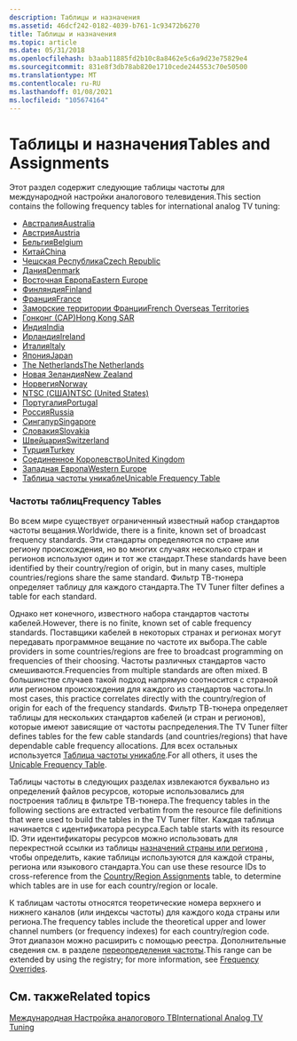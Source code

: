 ```yaml
---
description: Таблицы и назначения
ms.assetid: 46dcf242-0182-4039-b761-1c93472b6270
title: Таблицы и назначения
ms.topic: article
ms.date: 05/31/2018
ms.openlocfilehash: b3aab11885fd2b10c8a8462e5c6a9d23e75829e4
ms.sourcegitcommit: 831e8f3db78ab820e1710cede244553c70e50500
ms.translationtype: MT
ms.contentlocale: ru-RU
ms.lasthandoff: 01/08/2021
ms.locfileid: "105674164"
---
```

# <a name="tables-and-assignments"></a><span data-ttu-id="e6b48-103">Таблицы и назначения</span><span class="sxs-lookup"><span data-stu-id="e6b48-103">Tables and Assignments</span></span>

<span data-ttu-id="e6b48-104">Этот раздел содержит следующие таблицы частоты для международной настройки аналогового телевидения.</span><span class="sxs-lookup"><span data-stu-id="e6b48-104">This section contains the following frequency tables for international analog TV tuning:</span></span>

-   [<span data-ttu-id="e6b48-105">Австралия</span><span class="sxs-lookup"><span data-stu-id="e6b48-105">Australia</span></span>](australia.md)
-   [<span data-ttu-id="e6b48-106">Австрия</span><span class="sxs-lookup"><span data-stu-id="e6b48-106">Austria</span></span>](austria-channel-assignments.md)
-   [<span data-ttu-id="e6b48-107">Бельгия</span><span class="sxs-lookup"><span data-stu-id="e6b48-107">Belgium</span></span>](belgium-channel-assignments.md)
-   [<span data-ttu-id="e6b48-108">Китай</span><span class="sxs-lookup"><span data-stu-id="e6b48-108">China</span></span>](china.md)
-   [<span data-ttu-id="e6b48-109">Чешская Республика</span><span class="sxs-lookup"><span data-stu-id="e6b48-109">Czech Republic</span></span>](czech-republic.md)
-   [<span data-ttu-id="e6b48-110">Дания</span><span class="sxs-lookup"><span data-stu-id="e6b48-110">Denmark</span></span>](denmark-channel-assignments.md)
-   [<span data-ttu-id="e6b48-111">Восточная Европа</span><span class="sxs-lookup"><span data-stu-id="e6b48-111">Eastern Europe</span></span>](eastern-europe.md)
-   [<span data-ttu-id="e6b48-112">Финляндия</span><span class="sxs-lookup"><span data-stu-id="e6b48-112">Finland</span></span>](finland-channel-assignments.md)
-   [<span data-ttu-id="e6b48-113">Франция</span><span class="sxs-lookup"><span data-stu-id="e6b48-113">France</span></span>](france.md)
-   [<span data-ttu-id="e6b48-114">Заморские территории Франции</span><span class="sxs-lookup"><span data-stu-id="e6b48-114">French Overseas Territories</span></span>](french-overseas-territories.md)
-   [<span data-ttu-id="e6b48-115">Гонконг (САР)</span><span class="sxs-lookup"><span data-stu-id="e6b48-115">Hong Kong SAR</span></span>](hong-kong-sar-channel-assignments.md)
-   [<span data-ttu-id="e6b48-116">Индия</span><span class="sxs-lookup"><span data-stu-id="e6b48-116">India</span></span>](india-channel-assignments.md)
-   [<span data-ttu-id="e6b48-117">Ирландия</span><span class="sxs-lookup"><span data-stu-id="e6b48-117">Ireland</span></span>](ireland.md)
-   [<span data-ttu-id="e6b48-118">Италия</span><span class="sxs-lookup"><span data-stu-id="e6b48-118">Italy</span></span>](italy.md)
-   [<span data-ttu-id="e6b48-119">Япония</span><span class="sxs-lookup"><span data-stu-id="e6b48-119">Japan</span></span>](japan.md)
-   [<span data-ttu-id="e6b48-120">The Netherlands</span><span class="sxs-lookup"><span data-stu-id="e6b48-120">The Netherlands</span></span>](the-netherlands-channel-assignments.md)
-   [<span data-ttu-id="e6b48-121">Новая Зеландия</span><span class="sxs-lookup"><span data-stu-id="e6b48-121">New Zealand</span></span>](new-zealand.md)
-   [<span data-ttu-id="e6b48-122">Норвегия</span><span class="sxs-lookup"><span data-stu-id="e6b48-122">Norway</span></span>](norway-channel-assignments.md)
-   [<span data-ttu-id="e6b48-123">NTSC (США)</span><span class="sxs-lookup"><span data-stu-id="e6b48-123">NTSC (United States)</span></span>](ntsc--united-states.md)
-   [<span data-ttu-id="e6b48-124">Португалия</span><span class="sxs-lookup"><span data-stu-id="e6b48-124">Portugal</span></span>](portugal-channel-assignments.md)
-   [<span data-ttu-id="e6b48-125">Россия</span><span class="sxs-lookup"><span data-stu-id="e6b48-125">Russia</span></span>](russia-channel-assignments.md)
-   [<span data-ttu-id="e6b48-126">Сингапур</span><span class="sxs-lookup"><span data-stu-id="e6b48-126">Singapore</span></span>](singapore-channel-assignments.md)
-   [<span data-ttu-id="e6b48-127">Словакия</span><span class="sxs-lookup"><span data-stu-id="e6b48-127">Slovakia</span></span>](slovakia-channel-assignments.md)
-   [<span data-ttu-id="e6b48-128">Швейцария</span><span class="sxs-lookup"><span data-stu-id="e6b48-128">Switzerland</span></span>](switzerland-channel-assignments.md)
-   [<span data-ttu-id="e6b48-129">Турция</span><span class="sxs-lookup"><span data-stu-id="e6b48-129">Turkey</span></span>](turkey-channel-assignments.md)
-   [<span data-ttu-id="e6b48-130">Соединенное Королевство</span><span class="sxs-lookup"><span data-stu-id="e6b48-130">United Kingdom</span></span>](united-kingdom.md)
-   [<span data-ttu-id="e6b48-131">Западная Европа</span><span class="sxs-lookup"><span data-stu-id="e6b48-131">Western Europe</span></span>](western-europe.md)
-   [<span data-ttu-id="e6b48-132">Таблица частоты уникабле</span><span class="sxs-lookup"><span data-stu-id="e6b48-132">Unicable Frequency Table</span></span>](unicable-frequency-table.md)

### <a name="frequency-tables"></a><span data-ttu-id="e6b48-133">Частоты таблиц</span><span class="sxs-lookup"><span data-stu-id="e6b48-133">Frequency Tables</span></span>

<span data-ttu-id="e6b48-134">Во всем мире существует ограниченный известный набор стандартов частоты вещания.</span><span class="sxs-lookup"><span data-stu-id="e6b48-134">Worldwide, there is a finite, known set of broadcast frequency standards.</span></span> <span data-ttu-id="e6b48-135">Эти стандарты определяются по стране или региону происхождения, но во многих случаях несколько стран и регионов используют один и тот же стандарт.</span><span class="sxs-lookup"><span data-stu-id="e6b48-135">These standards have been identified by their country/region of origin, but in many cases, multiple countries/regions share the same standard.</span></span> <span data-ttu-id="e6b48-136">Фильтр ТВ-тюнера определяет таблицу для каждого стандарта.</span><span class="sxs-lookup"><span data-stu-id="e6b48-136">The TV Tuner filter defines a table for each standard.</span></span>

<span data-ttu-id="e6b48-137">Однако нет конечного, известного набора стандартов частоты кабелей.</span><span class="sxs-lookup"><span data-stu-id="e6b48-137">However, there is no finite, known set of cable frequency standards.</span></span> <span data-ttu-id="e6b48-138">Поставщики кабелей в некоторых странах и регионах могут передавать программное вещание по частоте их выбора.</span><span class="sxs-lookup"><span data-stu-id="e6b48-138">The cable providers in some countries/regions are free to broadcast programming on frequencies of their choosing.</span></span> <span data-ttu-id="e6b48-139">Частоты различных стандартов часто смешиваются.</span><span class="sxs-lookup"><span data-stu-id="e6b48-139">Frequencies from multiple standards are often mixed.</span></span> <span data-ttu-id="e6b48-140">В большинстве случаев такой подход напрямую соотносится с страной или регионом происхождения для каждого из стандартов частоты.</span><span class="sxs-lookup"><span data-stu-id="e6b48-140">In most cases, this practice correlates directly with the country/region of origin for each of the frequency standards.</span></span> <span data-ttu-id="e6b48-141">Фильтр ТВ-тюнера определяет таблицы для нескольких стандартов кабелей (и стран и регионов), которые имеют зависящие от частоты распределения.</span><span class="sxs-lookup"><span data-stu-id="e6b48-141">The TV Tuner filter defines tables for the few cable standards (and countries/regions) that have dependable cable frequency allocations.</span></span> <span data-ttu-id="e6b48-142">Для всех остальных используется [Таблица частоты уникабле](unicable-frequency-table.md).</span><span class="sxs-lookup"><span data-stu-id="e6b48-142">For all others, it uses the [Unicable Frequency Table](unicable-frequency-table.md).</span></span>

<span data-ttu-id="e6b48-143">Таблицы частоты в следующих разделах извлекаются буквально из определений файлов ресурсов, которые использовались для построения таблиц в фильтре ТВ-тюнера.</span><span class="sxs-lookup"><span data-stu-id="e6b48-143">The frequency tables in the following sections are extracted verbatim from the resource file definitions that were used to build the tables in the TV Tuner filter.</span></span> <span data-ttu-id="e6b48-144">Каждая таблица начинается с идентификатора ресурса.</span><span class="sxs-lookup"><span data-stu-id="e6b48-144">Each table starts with its resource ID.</span></span> <span data-ttu-id="e6b48-145">Эти идентификаторы ресурсов можно использовать для перекрестной ссылки из таблицы [назначений страны или региона](country-region-assignments.md) , чтобы определить, какие таблицы используются для каждой страны, региона или языкового стандарта.</span><span class="sxs-lookup"><span data-stu-id="e6b48-145">You can use these resource IDs to cross-reference from the [Country/Region Assignments](country-region-assignments.md) table, to determine which tables are in use for each country/region or locale.</span></span>

<span data-ttu-id="e6b48-146">К таблицам частоты относятся теоретические номера верхнего и нижнего каналов (или индексы частоты) для каждого кода страны или региона.</span><span class="sxs-lookup"><span data-stu-id="e6b48-146">The frequency tables include the theoretical upper and lower channel numbers (or frequency indexes) for each country/region code.</span></span> <span data-ttu-id="e6b48-147">Этот диапазон можно расширить с помощью реестра. Дополнительные сведения см. в разделе [переопределения частоты](frequency-overrides.md).</span><span class="sxs-lookup"><span data-stu-id="e6b48-147">This range can be extended by using the registry; for more information, see [Frequency Overrides](frequency-overrides.md).</span></span>

## <a name="related-topics"></a><span data-ttu-id="e6b48-148">См. также</span><span class="sxs-lookup"><span data-stu-id="e6b48-148">Related topics</span></span>

<dl> <dt>

[<span data-ttu-id="e6b48-149">Международная Настройка аналогового ТВ</span><span class="sxs-lookup"><span data-stu-id="e6b48-149">International Analog TV Tuning</span></span>](international-analog-tv-tuning.md)
</dt> </dl>

 

 



